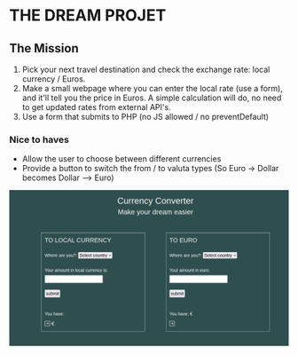 # THE DREAM PROJET  

## The Mission

1. Pick your next travel destination and check the exchange rate: local currency / Euros.
2. Make a small webpage where you can enter the local rate (use a form), and it'll tell you the price in Euros. A simple calculation will do, no need to get updated rates from external API's.
3. Use a form that submits to PHP (no JS allowed / no preventDefault)

### Nice to haves

- Allow the user to choose between different currencies
- Provide a button to switch the from / to valuta types (So Euro -> Dollar becomes Dollar --> Euro)  


![The Dream](/IMAGES/the_dream.png)
